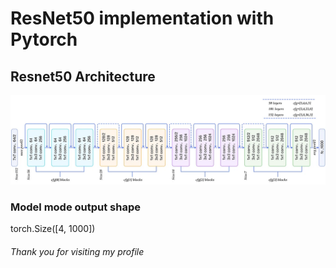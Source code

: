 # ResNet50 implementation with Pytorch
## Resnet50 Architecture
![resnetflow.png](resnetflow.png)


### Model mode output shape

torch.Size([4, 1000])

###### Thank you for visiting my profile